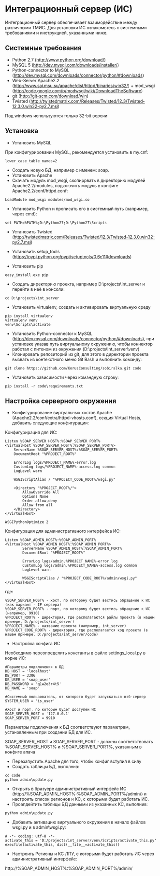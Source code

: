 Интеграционный сервер (ИС)
=================

Интеграционный сервер обеспечивает взаимодействие между различными ТМИС.
Для установки ИС ознакомьтесь с системными требованиями и инструкцией, указанными ниже.

Системные требования
-----------

* Python 2.7 (http://www.python.org/download/)
* MySQL 5 (http://dev.mysql.com/downloads/installer/)
* Python-connector to MySQL (http://dev.mysql.com/downloads/connector/python/#downloads)
* Web-Server Apache2.2 (http://www.sai.msu.su/apache/dist/httpd/binaries/win32/) + mod_wsgi (http://code.google.com/p/modwsgi/wiki/DownloadTheSoftware)
* git (http://git-scm.com/download/win)
* Twisted (http://twistedmatrix.com/Releases/Twisted/12.3/Twisted-12.3.0.win32-py2.7.msi)

Под windows используются только 32-bit версии

Установка
-----------
* Установить MySQL

При конфигурировании MySQL, рекомендуется установить в my.cnf:

```
lower_case_table_names=2
```
* Создать новую БД, например с именем: soap.
* Установить Apache
* Скачать модуль mod_wsgi, скопиррвать в директорию модулей Apache2.2/modules, подключить модуль в конфиге Apache2.2/conf/httpd.conf:

```
LoadModule mod_wsgi modules/mod_wsgi.so
```

* Установить Python и прописать его в системный путь (например, через cmd):

```
set PATH=%PATH%;D:\Python27;D:\Python27\Scripts
```
* Установить Twisted (http://twistedmatrix.com/Releases/Twisted/12.3/Twisted-12.3.0.win32-py2.7.msi)

* Установить setup_tools (https://pypi.python.org/pypi/setuptools/0.6c11#downloads)

* Установить pip

```
easy_install.exe pip
```

* Создать директорию проекта, например D:\projects\int_server и перейти в неё в консоли:

```
cd D:\projects\int_server
```

* Установить virtualenv, создать и активировать виртуальную среду

```
pip install virtualenv
virtualenv venv
venv\Scripts\activate
```

* Установить Python-connector к MySQL (http://dev.mysql.com/downloads/connector/python/#downloads), при установке указав путь виртуальному окружению, чтобы коннектор работал с питоном из окружения (D:\projects\int_server\venv)
* Клонировать репозиторий из git, для этого в директории проекта вызвать из контекстного меню Git Bash и выполнить команду:

```
git clone https://github.com/KorusConsulting/sobiralka.git code
```

* Установить зависимости через командную строку:

```
pip install -r code\requirements.txt
```

Настройка серверного окружения
-----------

* Конфигурирование виртуальных хостов Apache (Apache2.2/conf/extra/httpd-vhosts.conf), секция Virtual Hosts, добавить следующие конфигурации:

Конфигурирация для ИС:

```
Listen %SOAP_SERVER_HOST%:%SOAP_SERVER_PORT%
<VirtualHost %SOAP_SERVER_HOST%:%SOAP_SERVER_PORT%>
    ServerName %SOAP_SERVER_HOST%:%SOAP_SERVER_PORT%
    DocumentRoot "%PROJECT_ROOT%"

    ErrorLog logs/%PROJECT_NAME%-error.log
    CustomLog logs/%PROJECT_NAME%-access.log common
    LogLevel warn
    
    WSGIScriptAlias / "%PROJECT_CODE_ROOT%/wsgi.py"

    <Directory "%PROJECT_ROOT%/">
        AllowOverride All
        Options None
        Order allow,deny
        Allow from all
    </Directory>
</VirtualHost>

WSGIPythonOptimize 2
```

Конфигурация для административного интерфейса ИС:

```
Listen %SOAP_ADMIN_HOST%:%SOAP_ADMIN_PORT%
<VirtualHost %SOAP_ADMIN_HOST%:%SOAP_ADMIN_PORT%>
        ServerName %SOAP_ADMIN_HOST%:%SOAP_ADMIN_PORT%
        DocumentRoot "%PROJECT_ROOT%"
        
        ErrorLog logs/admin.%PROJECT_NAME%-error.log
        CustomLog logs/admin.%PROJECT_NAME%-access.log common
        LogLevel warn
        
        WSGIScriptAlias / "%PROJECT_CODE_ROOT%/admin/wsgi.py"
</VirtualHost>
```

где:

```
%SOAP_SERVER_HOST% - хост, по которому будет вестись обращение к ИС (как вариант - IP сервера)
%SOAP_SERVER_PORT% - порт, по которому будет вестись обращение к ИС (например, 9910)
%PROJECT_ROOT% - директория, где располагаются файлы проекта (в нашем примере, D:/projects/int_server)
%PROJECT_NAME% - название проекта (например, int_server)
%PROJECT_CODE_ROOT% - директория, где располагается код проекта (в нашем примере, D:/projects/int_server/code)
```

* Настройка конфига ИС

Необходимо переопределить константы в файле settings_local.py в корне ИС:

```
#Параметры подключения к БД
DB_HOST = 'localhost'
DB_PORT = 3306
DB_USER = 'soap_user'
DB_PASSWORD = 'q1w2e3r4t5'
DB_NAME = 'soap'

#Системный пользователь, от которого будет запускаться вэб-сервер
SYSTEM_USER = 'is_user'

#Хост и порт, по которым будет доступен ИС
SOAP_SERVER_HOST = '127.0.0.1'
SOAP_SERVER_PORT = 9910
```
Параметры подключения к БД соответствуют параметрам, установленным при создании БД для ИС.

SOAP_SERVER_HOST и SOAP_SERVER_PORT - должны соответствовать %SOAP_SERVER_HOST% и %SOAP_SERVER_PORT%, указанным в конфиге апача

* Перезапустить Apache для того, чтобы конфиг вступил в силу
* Создать таблицы БД, выполнив:

```
cd code
python admin\update.py
```

* Открыть в бразуере административный интерфейс ИС (http://%SOAP_ADMIN_HOST%:%SOAP_ADMIN_PORT%/admin/) и настроить список регионов и КС, с которыми будет работать ИС.
* Проапдейтить таблицы БД данными из указанных КС, выполнив:

```
python admin\update.py
```

* Добавить активацию виртуального окружения в начало файлов wsgi.py и в admin\wsgi.py:

```
# -*- coding: utf-8 -*-
activate_this = 'D:/projects/int_server/venv/Scripts/activate_this.py'
execfile(activate_this, dict(__file__=activate_this))
```

* Настроить Регионы и КС ЛПУ, с которыми будет работать ИС через административный интерфейс:

http://%SOAP_ADMIN_HOST%:%SOAP_ADMIN_PORT%/admin/

